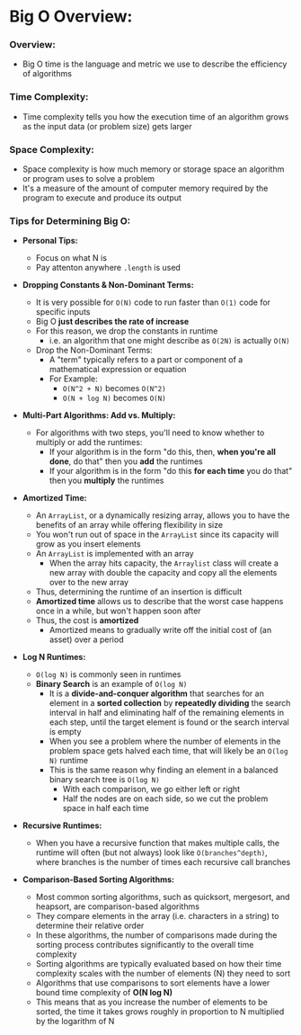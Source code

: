 # Big O Overview:

### Overview:

* Big O time is the language and metric we use to describe the efficiency of algorithms

### Time Complexity:

* Time complexity tells you how the execution time of an algorithm grows as the input data (or problem size) gets larger

### Space Complexity:

* Space complexity is how much memory or storage space an algorithm or program uses to solve a problem
* It's a measure of the amount of computer memory required by the program to execute and produce its output

### Tips for Determining Big O:

* **Personal Tips:**
    * Focus on what N is
    * Pay attenton anywhere `.length` is used

* **Dropping Constants & Non-Dominant Terms:**
    * It is very possible for `O(N)` code to run faster than `O(1)` code for specific inputs
    * Big O **just describes the rate of increase**
    * For this reason, we drop the constants in runtime
        * i.e. an algorithm that one might describe as `O(2N)` is actually `O(N)`
    * Drop the Non-Dominant Terms:
        * A "term" typically refers to a part or component of a mathematical expression or equation
        * For Example:
            * `O(N^2 + N)` becomes `O(N^2)`
            * `O(N + log N)` becomes `O(N)`
* **Multi-Part Algorithms: Add vs. Multiply:**
    * For algorithms with two steps, you'll need to know whether to multiply or add the runtimes:
        * If your algorithm is in the form "do this, then, **when you're all done**, do that" then you **add** the 
          runtimes
        * If your algorithm is in the form "do this **for each time** you do that" then you **multiply** the runtimes
* **Amortized Time:**
  * An `ArrayList`, or a dynamically resizing array, allows you to have the benefits of an array while offering 
    flexibility in size
  * You won't run out of space in the `ArrayList` since its capacity will grow as you insert elements
  * An `ArrayList` is implemented with an array
    * When the array hits capacity, the `Arraylist` class will create a new array with double the capacity and copy all 
      the elements over to the new array
  * Thus, determining the runtime of an insertion is difficult
  * **Amortized time** allows us to describe that the worst case happens once in a while, but won't happen soon after
  * Thus, the cost is **amortized**
    * Amortized means to gradually write off the initial cost of (an asset) over a period
* **Log N Runtimes:**
  * `O(log N)` is commonly seen in runtimes
  * **Binary Search** is an example of `O(log N)`
    * It is a **divide-and-conquer algorithm** that searches for an element in a **sorted collection** by **repeatedly 
      dividing** the search interval in half and eliminating half of the remaining elements in each step, until the
      target element is found or the search interval is empty
    * When you see a problem where the number of elements in the problem space gets halved each time, that will likely
      be an `O(log N)` runtime
    * This is the same reason why finding an element in a balanced binary search tree is `O(log N)`
      * With each comparison, we go either left or right
      * Half the nodes are on each side, so we cut the problem space in half each time
* **Recursive Runtimes:**
  * When you have a recursive function that makes multiple calls, the runtime will often (but not always) look like
    `O(branches^depth)`, where branches is the number of times each recursive call branches
* **Comparison-Based Sorting Algorithms:**
  * Most common sorting algorithms, such as quicksort, mergesort, and heapsort, are comparison-based algorithms
  * They compare elements in the array (i.e. characters in a string) to determine their relative order 
  * In these algorithms, the number of comparisons made during the sorting process contributes significantly to the 
    overall time complexity 
  * Sorting algorithms are typically evaluated based on how their time complexity scales with the number of 
    elements (N) they need to sort
  * Algorithms that use comparisons to sort elements have a lower bound time complexity of **O(N log N)**
  * This means that as you increase the number of elements to be sorted, the time it takes grows roughly 
    in proportion to N multiplied by the logarithm of N
